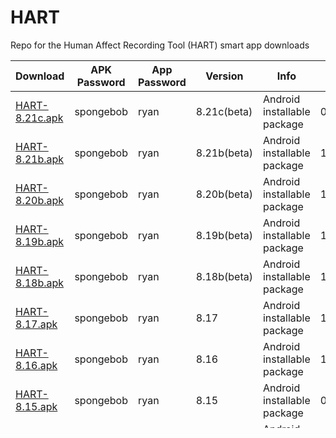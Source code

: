 # HART
Repo for the Human Affect Recording Tool (HART) smart app downloads

Download | APK Password | App Password | Version | Info | Date
--- | --- | --- | --- | --- | ---
[HART-8.21c.apk](https://github.com/pcla-code/HART/blob/main/HART-8.21c.apk.apk) | spongebob | ryan | 8.21c(beta) | Android installable package | 02/12/2020
[HART-8.21b.apk](https://github.com/pcla-code/HART/blob/main/HART-8.21b.apk.apk) | spongebob | ryan | 8.21b(beta) | Android installable package | 12/10/2018
[HART-8.20b.apk](https://github.com/pcla-code/HART/blob/main/HART-8.20b.apk.apk) | spongebob | ryan | 8.20b(beta) | Android installable package | 11/07/2018
[HART-8.19b.apk](https://github.com/pcla-code/HART/blob/main/HART-8.19b.apk.apk) | spongebob | ryan | 8.19b(beta) | Android installable package | 11/07/2018
[HART-8.18b.apk](https://github.com/pcla-code/HART/blob/main/HART-8.18b.apk.apk) | spongebob | ryan | 8.18b(beta) | Android installable package | 11/07/2018
[HART-8.17.apk](https://github.com/pcla-code/HART/blob/main/HART-8.17.apk.apk) | spongebob | ryan | 8.17 | Android installable package | 10/31/2018
[HART-8.16.apk](https://github.com/pcla-code/HART/blob/main/HART-8.16.apk.apk) | spongebob | ryan | 8.16 | Android installable package | 10/01/2018
[HART-8.15.apk](https://github.com/pcla-code/HART/blob/main/HART-8.15.apk.apk) | spongebob | ryan | 8.15 | Android installable package | 09/25/2018
[HART-8.12.apk](https://github.com/pcla-code/HART/blob/main/HART-8.12.apk.apk) | spongebob | ryan | 8.12 | Android installable package | 11/25/2017
[HART-8.11.apk](https://github.com/pcla-code/HART/blob/main/HART-8.11.apk.apk) | spongebob | ryan | 8.11 | Android installable package | 11/24/2017
